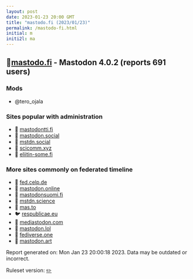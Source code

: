 ```yaml
---
layout: post
date: 2023-01-23 20:00 GMT
title: "mastodo.fi (2023/01/23)"
permalink: /mastodo-fi.html
initial: m
initi2l: ma
---
```


## 🐘[mastodo.fi](https://mastodo.fi) - Mastodon 4.0.2 (reports 691 users)

### Mods
 * @tero_ojala

### Sites popular with administration

* 🐘 [mastodontti.fi](/mastodontti-fi.html)
* 🐘 [mastodon.social](/mastodon-social.html)
* 🐘 [mstdn.social](/mstdn-social.html)
* 🐘 [scicomm.xyz](/scicomm-xyz.html)
* 🐘 [eliitin-some.fi](/eliitin-some-fi.html)

### More sites commonly on federated timeline

* 🐘 [fed.celp.de](/fed-celp-de.html)
* 🐘 [mastodon.online](/mastodon-online.html)
* 🐘 [mastodonsuomi.fi](/mastodonsuomi-fi.html)
* 🐘 [mstdn.science](/mstdn-science.html)
* 🐘 [mas.to](/mas-to.html)
* 🐦 [respublicae.eu](/respublicae-eu.html)
* 🐘 [mediastodon.com](/mediastodon-com.html)
* 🐘 [mastodon.lol](/mastodon-lol.html)
* 🐘 [fediverse.one](/fediverse-one.html)
* 🐘 [mastodon.art](/mastodon-art.html)

Report generated on: Mon Jan 23 20:00:18 2023. Data may be outdated or incorrect.

Ruleset version: [✏️](/version-pencil)

